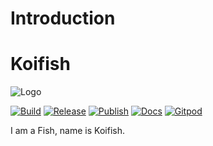 # Introduction

# Koifish

![Logo](./favicon.png) 

[![Build](https://github.com/trisasnava/koifish/workflows/Build/badge.svg)](https://github.com/trisasnava/koifish/actions?query=workflow:Build)
[![Release](https://github.com/trisasnava/koifish/workflows/Release/badge.svg)](https://github.com/trisasnava/koifish/actions?query=workflow:Release)
[![Publish](https://github.com/trisasnava/koifish/workflows/Publish/badge.svg)](https://github.com/trisasnava/koifish/actions?query=workflow:Publish)
[![Docs](https://github.com/trisasnava/koifish/workflows/Docs/badge.svg)](https://github.com/trisasnava/koifish/actions?query=workflow:Docs)
[![Gitpod](https://img.shields.io/badge/Gitpod-ready--to--code-blue?logo=gitpod)](https://gitpod.io/#https://github.com/trisasnava/koifish)

I am a Fish, name is Koifish.
